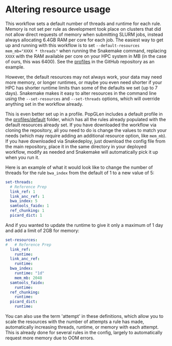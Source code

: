 # Altering resource usage

This workflow sets a default number of threads and runtime for each rule. Memory
is not set per rule as development took place on clusters that did not allow
direct requests of memory when submitting SLURM jobs, instead always allocating
6.4GB RAM per core for each job. The easiest way to get up and running with this
workflow is to set `--default-resources mem_mb="XXXX * threads"` when running
the Snakemake command, replacing `XXXX` with the RAM available per core on your
HPC system in MB (in the case of ours, this was 6400). See the
[profiles](https://github.com/zjnolen/PopGLen/tree/v0.4.1/profiles) in the
GitHub repository as an example.

However, the default resources may not always work, your data may need more
memory, or longer runtimes, or maybe you even need shorter if your HPC has
shorter runtime limits than some of the defaults we set (up to 7 days).
Snakemake makes it easy to alter resources in the command line using the
`--set-resources` and `--set-threads` options, which will override anything set
in the workflow already.

This is even better set up in a profile. PopGLen includes a default profile in
the
[profiles/default](https://github.com/zjnolen/PopGLen/tree/v0.4.1/profiles/default)
folder, which has all the rules already populated with the default resources
already set. If you have downloaded the workflow via cloning the repository, all
you need to do is change the values to match your needs (which may require
adding an additional resource option, like `mem_mb`). If you have downloaded via
Snakedeploy, just download the config file from the main repository, place it in
the same directory in your deployed workflow, modify as needed and Snakemake
will automatically pick it up when you run it.

Here is an example of what it would look like to change the number of threads
for the rule `bwa_index` from the default of 1 to a new value of 5:

```yaml linenums="1" hl_lines="5" title="profiles/default/config.yaml"
set-threads:
  # Reference Prep
  link_ref: 1
  link_anc_ref: 1
  bwa_index: 5
  samtools_faidx: 1
  ref_chunking: 1
  picard_dict: 1
```

And if you wanted to update the runtime to give it only a maximum of 1 day and
add a limit of 2GB for memory:

```yaml linenums="150" hl_lines="5-7" title="profiles/default/config.yaml"
set-resources:
#   # Reference Prep
  link_ref:
    runtime:
  link_anc_ref:
    runtime:
  bwa_index:
    runtime: "1d"
    mem_mb: 2048
  samtools_faidx:
    runtime:
  ref_chunking:
    runtime:
  picard_dict:
    runtime:
```

You can also use the term 'attempt' in these definitions, which allow you to
scale the resources with the number of attempts a rule has made, automatically
increasing threads, runtime, or memory with each attempt. This is already done
for several rules in the config, largely to automatically request more memory
due to OOM errors.
